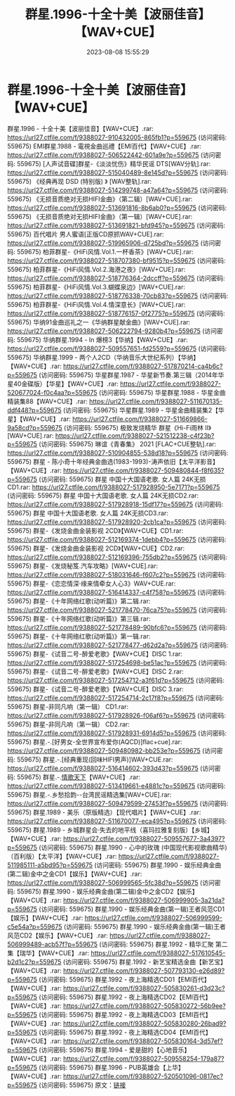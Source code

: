 ﻿---
title: 群星.1996-十全十美【波丽佳音】【WAV+CUE】
date: 2023-08-08 15:55:29
categories: WAV车载音乐、镜像
tags: 华语中文
---
# 群星.1996-十全十美【波丽佳音】【WAV+CUE】

群星.1996 - 十全十美【波丽佳音】【WAV+CUE】.rar:
https://url27.ctfile.com/f/9388027-910432005-865fb1?p=559675
(访问密码: 559675)
EMI群星.1988 - 電視金曲巡禮【EMI百代】【WAV+CUE】.rar: https://url27.ctfile.com/f/9388027-506522442-601a9e?p=559675
(访问密码: 559675)
[人声试音碟]群星-《淡淡忧伤》精华民谣 DTS[WAV分轨].rar: https://url27.ctfile.com/f/9388027-515040489-8e145d?p=559675
(访问密码: 559675)
《经典再现 DSD (特别版) 》 [WAV整轨].rar: https://url27.ctfile.com/f/9388027-514299748-a47a64?p=559675
(访问密码: 559675)
《无损音质绝对无损HIFI金曲》（第二辑）[WAV+CUE].rar: https://url27.ctfile.com/f/9388027-513691816-8b6ab0?p=559675
(访问密码: 559675)
《无损音质绝对无损HIFI金曲》（第一辑）[WAV+CUE].rar: https://url27.ctfile.com/f/9388027-513691821-bfd945?p=559675
(访问密码: 559675)
百代唱片 男人蜜语[正版CD原抓WAV+CUE].rar: https://url27.ctfile.com/f/9388027-519965906-d725bd?p=559675
(访问密码: 559675)
柏菲群星-《HiFi风情.Vol.1.一杯香茶》[WAV+CUE].rar: https://url27.ctfile.com/f/9388027-518707380-bf9515?p=559675
(访问密码: 559675)
柏菲群星-《HiFi风情.Vol.2.海港之夜》[WAV+CUE].rar: https://url27.ctfile.com/f/9388027-518776364-2dccff?p=559675
(访问密码: 559675)
柏菲群星-《HiFi风情.Vol.3.蝴蝶泉边》[WAV+CUE].rar: https://url27.ctfile.com/f/9388027-518776338-70cb83?p=559675
(访问密码: 559675)
柏菲群星-《HiFi风情.Vol.4.情深意长》[WAV+CUE].rar: https://url27.ctfile.com/f/9388027-518776157-0f2775?p=559675
(访问密码: 559675)
华纳91金曲巡礼之一《华纳群星献金曲》[WAV+CUE].rar: https://url27.ctfile.com/f/9388027-506222794-9280b4?p=559675
(访问密码: 559675)
华纳群星.1994 - In 爆榜3【华纳】【WAV+CUE】.rar: https://url27.ctfile.com/f/9388027-509557651-fd2559?p=559675
(访问密码: 559675)
华纳群星.1999 - 两个人2CD（华纳音乐大世纪系列）【华纳】【WAV+CUE】.rar: https://url27.ctfile.com/f/9388027-517870214-ca4b6c?p=559675
(访问密码: 559675)
华星群星.1987 - 华星新节奏.第三辑（2014年华星40金碟版）【华星】【WAV+CUE】.rar: https://url27.ctfile.com/f/9388027-520677024-f0c4aa?p=559675
(访问密码: 559675)
华星群星.1988 - 华星金曲精装集88【WAV+CUE】.rar: https://url27.ctfile.com/f/9388027-511670135-ddf448?p=559675
(访问密码: 559675)
华星群星.1989 - 华星金曲精装集2【华星】【WAV+CUE】.rar: https://url27.ctfile.com/f/9388027-511669866-9a58cd?p=559675
(访问密码: 559675)
极致发烧精华 群星《Hi-Fi雨林 II》[WAV+CUE].rar: https://url27.ctfile.com/f/9388027-521512238-c4f23b?p=559675
(访问密码: 559675)
琳谊《青春集》 2021 [FLAC+CUE整轨].rar: https://url27.ctfile.com/f/9388027-510904855-538d18?p=559675
(访问密码: 559675)
群星 - 陈小奇十年经典金曲选(1983-1993)-涛声依旧【太平洋影音】【WAV+CUE】.rar: https://url27.ctfile.com/f/9388027-509480844-f8f635?p=559675
(访问密码: 559675)
群星 中国十大国语老歌. 女人篇 24K无损CD1.rar: https://url27.ctfile.com/f/9388027-517928950-5e7171?p=559675
(访问密码: 559675)
群星 中国十大国语老歌. 女人篇 24K无损CD2.rar: https://url27.ctfile.com/f/9388027-517928918-15df17?p=559675
(访问密码: 559675)
群星 中国十大国语老歌. 女人篇 24K无损CD3.rar: https://url27.ctfile.com/f/9388027-517928920-2cb1ca?p=559675
(访问密码: 559675)
群星-《发烧金曲金装影视 2CD》【WAV+CUE】CD1.rar: https://url27.ctfile.com/f/9388027-512169374-1debb4?p=559675
(访问密码: 559675)
群星-《发烧金曲金装影视 2CD》【WAV+CUE】CD2.rar: https://url27.ctfile.com/f/9388027-512169396-755db2?p=559675
(访问密码: 559675)
群星-《发烧秘笈.汽车攻略》[WAV+CUE].rar: https://url27.ctfile.com/f/9388027-518031646-f607c2?p=559675
(访问密码: 559675)
群星-《恋恋情深·缘来情牵女人心3》WAV+CUE.rar: https://url27.ctfile.com/f/9388027-516414337-c4f758?p=559675
(访问密码: 559675)
群星-《十年网络红歌(动听篇)》第二辑.rar: https://url27.ctfile.com/f/9388027-521778470-76ca75?p=559675
(访问密码: 559675)
群星-《十年网络红歌(动听篇)》第三辑.rar: https://url27.ctfile.com/f/9388027-521778489-90bfc6?p=559675
(访问密码: 559675)
群星-《十年网络红歌(动听篇)》第一辑.rar: https://url27.ctfile.com/f/9388027-521778477-d62d2a?p=559675
(访问密码: 559675)
群星-《试音二号-醉爱老歌》【WAV+CUE】DISC 1.rar: https://url27.ctfile.com/f/9388027-517254698-be51ac?p=559675
(访问密码: 559675)
群星-《试音二号-醉爱老歌》【WAV+CUE】DISC 2.rar: https://url27.ctfile.com/f/9388027-517254712-a3f61d?p=559675
(访问密码: 559675)
群星-《试音二号-醉爱老歌》【WAV+CUE】DISC 3.rar: https://url27.ctfile.com/f/9388027-517254714-2c17f8?p=559675
(访问密码: 559675)
群星-非同凡响（第一辑） CD1.rar: https://url27.ctfile.com/f/9388027-517928926-f06af6?p=559675
(访问密码: 559675)
群星-非同凡响（第一辑） CD2.rar: https://url27.ctfile.com/f/9388027-517928931-6914d5?p=559675
(访问密码: 559675)
群星.-.[好男女-全世界宣布爱你(AQCD)]flac+cue].rar: https://url27.ctfile.com/f/9388027-509480982-bb253e?p=559675
(访问密码: 559675)
群星.-.[经典重现(回味HIFI男声)]WAV+CUE.rar: https://url27.ctfile.com/f/9388027-516414602-393d43?p=559675
(访问密码: 559675)
群星.-.[情歌天下](黑胶精品)【WAV+CUE】.rar: https://url27.ctfile.com/f/9388027-513419661-e4881c?p=559675
(访问密码: 559675)
群星.-.乡愁拾韵--台湾民谣精选集[WAV+CUE].rar: https://url27.ctfile.com/f/9388027-509479599-27453f?p=559675
(访问密码: 559675)
群星.1989 - 美乐（原版精选）【现代唱片】【WAV+CUE】.rar: https://url27.ctfile.com/f/9388027-511670077-eca495?p=559675
(访问密码: 559675)
群星.1989 - 乡城群星会·失去的地平线（喜玛拉雅复刻版）【乡城】【WAV+CUE】.rar: https://url27.ctfile.com/f/9388027-509557677-3a4397?p=559675
(访问密码: 559675)
群星.1990 - 心中的玫瑰 (中国现代影视歌曲精华)（百利版）【太平洋】【WAV+CUE】.rar: https://url27.ctfile.com/f/9388027-511985111-a5bd95?p=559675
(访问密码: 559675)
群星.1990 - 娱乐经典金曲(第二辑)金中之金CD1【娱乐】【WAV+CUE】.rar: https://url27.ctfile.com/f/9388027-506999565-5fc38d?p=559675
(访问密码: 559675)
群星.1990 - 娱乐经典金曲(第二辑)金中之金CD2【娱乐】【WAV+CUE】.rar: https://url27.ctfile.com/f/9388027-506999905-3a21da?p=559675
(访问密码: 559675)
群星.1990 - 娱乐经典金曲(第一辑)王者风范CD1【娱乐】【WAV+CUE】.rar: https://url27.ctfile.com/f/9388027-506999599-c5e54a?p=559675
(访问密码: 559675)
群星.1990 - 娱乐经典金曲(第一辑)王者风范CD2【娱乐】【WAV+CUE】.rar: https://url27.ctfile.com/f/9388027-506999489-acb57f?p=559675
(访问密码: 559675)
群星.1992 - 精华汇聚 第二集【瑞华】【WAV+CUE】.rar: https://url27.ctfile.com/f/9388027-517610545-b2d1c2?p=559675
(访问密码: 559675)
群星.1992 - 新艺宝精选金曲【新艺宝】【WAV+CUE】.rar: https://url27.ctfile.com/f/9388027-507793130-e26d89?p=559675
(访问密码: 559675)
群星.1992 - 夜上海精选CD01【EMI百代】【WAV+CUE】.rar: https://url27.ctfile.com/f/9388027-505830261-d3d23c?p=559675
(访问密码: 559675)
群星.1992 - 夜上海精选CD02【EMI百代】【WAV+CUE】.rar: https://url27.ctfile.com/f/9388027-505830272-56b9ee?p=559675
(访问密码: 559675)
群星.1992 - 夜上海精选CD03【EMI百代】【WAV+CUE】.rar: https://url27.ctfile.com/f/9388027-505830280-26bad9?p=559675
(访问密码: 559675)
群星.1992 - 夜上海精选CD04【EMI百代】【WAV+CUE】.rar: https://url27.ctfile.com/f/9388027-505830164-3d57ef?p=559675
(访问密码: 559675)
群星.1994 - 爱是甜的【心地音乐】【WAV+CUE】.rar: https://url27.ctfile.com/f/9388027-509558254-179a87?p=559675
(访问密码: 559675)
群星.1996 - PUB英雄会【上华】【WAV+CUE】.rar: https://url27.ctfile.com/f/9388027-520501096-0817ec?p=559675
(访问密码: 559675)
原文：[链接](https://blog.sina.com.cn/s/blog_1647c7e760103130a.html)